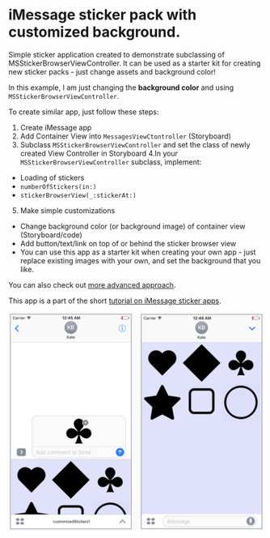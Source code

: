 # iMessage sticker pack with customized background.

Simple sticker application created to demonstrate subclassing of MSStickerBrowserViewController. It can be used as a starter kit for creating new sticker packs - just change assets and background color!

In this example, I am just changing the **background color** and using `MSStickerBrowserViewController`.

To create similar app, just follow these steps:

1. Create iMessage app
2. Add Container View into `MessagesViewCtontroller` (Storyboard)
3. Subclass `MSStickerBrowserViewController` and set the class of newly created View Controller in Storyboard
4.In your `MSStickerBrowserViewController` subclass, implement:
- Loading of stickers
- `numberOfStickers(in:)`
- `stickerBrowserView(_:stickerAt:)`
5. Make simple customizations
- Change background color (or background image) of container view (Storyboard/code)
- Add button/text/link on top of or behind the sticker browser view
- You can use this app as a starter kit when creating your own app - just replace existing images with your own, and set the background that you like.

You can also check out [more advanced approach](https://github.com/jelenakrmar/customStickerApp).

This app is a part of the short [tutorial on iMessage sticker apps](http://www.slideshare.net/JelenaKrmar/different-types-of-sticker-apps-72003132).

<img src="https://raw.githubusercontent.com/jelenakrmar/customBackgroundStickers/master/Screenshot.png" />
